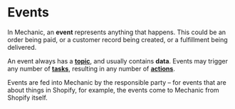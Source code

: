 # Events

In Mechanic, an **event** represents anything that happens. This could be an order being paid, or a customer record being created, or a fulfillment being delivered.

An event always has a [**topic**](event-topic-reference/), and usually contains **data**. Events may trigger any number of [**tasks**](../tasks/), resulting in any number of [**actions**](../actions/).

Events are fed into Mechanic by the responsible party – for events that are about things in Shopify, for example, the events come to Mechanic from Shopify itself.

